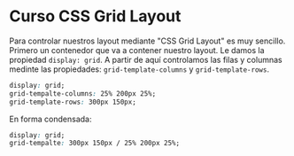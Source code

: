 # Curso CSS Grid Layout
Para controlar nuestros layout mediante "CSS Grid Layout" es muy sencillo. Primero un contenedor que va a contener nuestro layout. Le damos la propiedad `display: grid`. A partir de aquí controlamos las filas y columnas medinte las propiedades: `grid-template-columns` y `grid-template-rows`.

```css
display: grid;
grid-tempalte-columns: 25% 200px 25%;
grid-template-rows: 300px 150px;

```

En forma condensada:

```css
display: grid;
grid-tempalte: 300px 150px / 25% 200px 25%;

```
